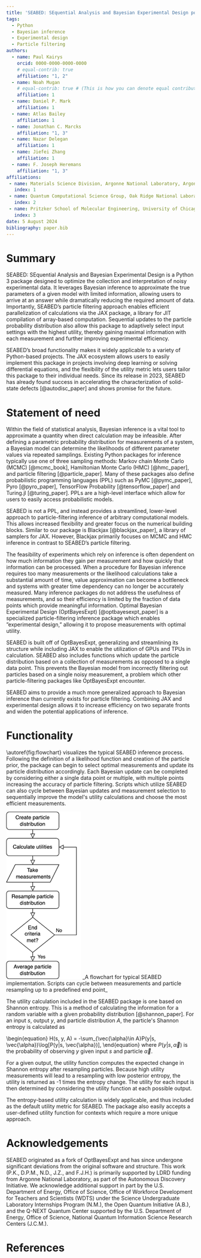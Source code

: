 ```yaml
---
title: 'SEABED: SEquential Analysis and Bayesian Experimental Design powered by JAX'
tags:
  - Python
  - Bayesian inference
  - Experimental design
  - Particle filtering
authors:
  - name: Paul Kairys
    orcid: 0000-0000-0000-0000
	# equal-contrib: true
    affiliation: "1, 2"
  - name: Noah Mugan
    # equal-contrib: true # (This is how you can denote equal contributions between multiple authors)
    affiliation: 1
  - name: Daniel P. Mark
    affiliation: 1
  - name: Atlas Bailey
    affiliation: 1 
  - name: Jonathan C. Marcks
    affiliation: "1, 3" 
  - name: Nazar Delegan
    affiliation: 1 
  - name: Jiefei Zhang
    affiliation: 1 
  - name: F. Joseph Heremans
    affiliation: "1, 3" 
affiliations:
 - name: Materials Science Division, Argonne National Laboratory, Argonne, IL 60439 USA
   index: 1
 - name: Quantum Computational Science Group, Oak Ridge National Laboratory, Oak Ridge, TN 37830 USA
   index: 2
 - name: Pritzker School of Molecular Engineering, University of Chicago, Chicago, IL 60637 USA
   index: 3
date: 5 August 2024
bibliography: paper.bib
---
```


# Summary

SEABED: SEquential Analysis and Bayesian Experimental Design is a Python 3 package designed to optimize the collection and interpretation of noisy experimental data. It leverages Bayesian inference to approximate the true parameters of a given model with limited information, allowing users to arrive at an answer while dramatically reducing the required amount of data. Importantly, SEABED’s particle filtering approach enables efficient parallelization of calculations via the JAX package, a library for JIT compilation of array-based computation. Sequential updates to the particle probability distribution also allow this package to adaptively select input settings with the highest utility, thereby gaining maximal information with each measurement and further improving experimental efficiency. 

SEABED’s broad functionality makes it widely applicable to a variety of Python-based projects. The JAX ecosystem allows users to easily implement this package in projects involving deep learning or solving differential equations, and the flexibility of the utility metric lets users tailor this package to their individual needs. Since its release in 2023, SEABED has already found success in accelerating the characterization of solid-state defects [@autodisc_paper] and shows promise for the future.

# Statement of need

Within the field of statistical analysis, Bayesian inference is a vital tool to approximate a quantity when direct calculation may be infeasible. After defining a parametric probability distribution for measurements of a system, a Bayesian model can determine the likelihoods of different parameter values via repeated samplings. Existing Python packages for inference typically use one of three sampling methods: Markov chain Monte Carlo (MCMC) [@mcmc_book], Hamiltonian Monte Carlo (HMC) [@hmc_paper], and particle filtering [@particle_paper]. Many of these packages also define probabilistic programming languages (PPL) such as PyMC [@pymc_paper], Pyro [@pyro_paper], TensorFlow Probability [@tensorflow_paper] and Turing.jl [@turing_paper]. PPLs are a high-level interface which allow for users to easily access probabilistic models. 

SEABED is not a PPL, and instead provides a streamlined, lower-level approach to particle-filtering inference of arbitrary computational models. This allows increased flexibility and greater focus on the numerical building blocks. Similar to our package is Blackjax [@blackjax_paper], a library of samplers for JAX. However, Blackjax primarily focuses on MCMC and HMC inference in contrast to SEABED’s particle filtering. 

The feasibility of experiments which rely on inference is often dependent on how much information they gain per measurement and how quickly that information can be processed. When a procedure for Bayesian inference requires too many measurements or the likelihood calculations take a substantial amount of time, value approximation can become a bottleneck and systems with greater time dependency can no longer be accurately measured. Many inference packages do not address the usefulness of measurements, and so their efficiency is limited by the fraction of data points which provide meaningful information. Optimal Bayesian Experimental Design (OptBayesExpt) [@optbayesexpt_paper] is a specialized particle-filtering inference package which enables ”experimental design,” allowing it to propose measurements with optimal utility. 

SEABED is built off of OptBayesExpt, generalizing and streamlining its structure while including JAX to enable the utilization of GPUs and TPUs in calculation. SEABED also includes functions which update the particle distribution based on a collection of measurements as opposed to a single data point. This prevents the Bayesian model from incorrectly filtering out particles based on a single noisy measurement, a problem which other particle-filtering packages like OptBayesExpt encounter. 

SEABED aims to provide a much more generalized approach to Bayesian inference than currently exists for particle filtering. Combining JAX and experimental design allows it to increase efficiency on two separate fronts and widen the potential applications of inference.

# Functionality

\autoref{fig:flowchart} visualizes the typical SEABED inference process. Following the definition of a likelihood function and creation of the particle prior, the package can begin to select optimal measurements and update its particle distribution accordingly. Each Bayesian update can be completed by considering either a single data point or multiple, with multiple points increasing the accuracy of particle filtering. Scripts which utilize SEABED can also cycle between Bayesian updates and measurement selection to sequentially improve the model's utility calculations and choose the most efficient measurements.


<img src="flowchart.png" alt="flowchart" width="200"/>
_A flowchart for typical SEABED implementation. Scripts can cycle between measurements and particle resampling up to a predefined end point_

The utility calculation included in the SEABED package is one based on Shannon entropy. This is a method of calculating the information for a random variable with a given probability distribution [@shannon_paper]. For an input $s$, output $y$, and particle distribution $A$, the particle's Shannon entropy is calculated as

\begin{equation}
    H(s, y, A) = -\sum_{\vec{\alpha}\in A}P(y|s, \vec{\alpha})\log[P(y|s, \vec{\alpha})],
\end{equation}
where $P(y|s, \vec{\alpha})$ is the probability of observing $y$ given input $s$ and particle $\vec{\alpha}$. 

For a given output, the utility function computes the expected change in Shannon entropy after resampling particles. Because high utility measurements will lead to a resampling with low posterior entropy, the utility is returned as -1 times the entropy change. The utility for each input is then determined by considering the utility function at each possible output. 

The entropy-based utility calculation is widely applicable, and thus included as the default utility metric for SEABED. The package also easily accepts a user-defined utility function for contexts which require a more unique approach. 

# Acknowledgements
SEABED originated as a fork of OptBayesExpt and has since undergone significant deviations from the original software and structure. This work (P.K., D.P.M., N.D., J.Z., and F.J.H.) is primarily supported by LDRD funding from Argonne National Laboratory, as part of the Autonomous Discovery Initiative. We acknowledge additional support in part by the U.S. Department of Energy, Office of Science, Office of Workforce Development for Teachers and Scientists (WDTS) under the Science Undergraduate Laboratory Internships Program (N.M.), the Open Quantum Initiative (A.B.), and the Q-NEXT Quantum Center supported by the U.S. Department of Energy, Office of Science, National Quantum Information Science Research Centers (J.C.M.).

# References